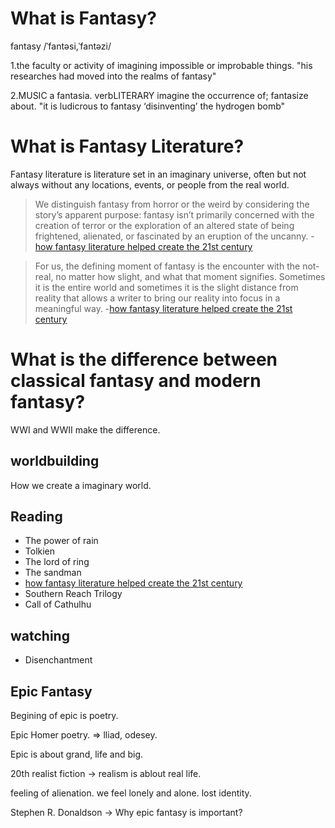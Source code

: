 # What is Fantasy?
fantasy
/ˈfantəsi,ˈfantəzi/

1.the faculty or activity of imagining impossible or improbable things.
"his researches had moved into the realms of fantasy"

2.MUSIC
a fantasia.
verbLITERARY
imagine the occurrence of; fantasize about.
"it is ludicrous to fantasy ‘disinventing’ the hydrogen bomb"

# What is Fantasy Literature?
Fantasy literature is literature set in an imaginary universe, often but not always without any locations, events, or people from the real world.

> We distinguish fantasy from horror or the weird by considering the story’s apparent purpose: fantasy isn’t primarily concerned with the creation of terror or the exploration of an altered state of being frightened, alienated, or fascinated by an eruption of the uncanny. -[how fantasy literature helped create the 21st century](https://electricliterature.com/jeff-ann-vandermeer-modern-fantasy/)

> For us, the defining moment of fantasy is the encounter with the not-real, no matter how slight, and what that moment signifies. Sometimes it is the entire world and sometimes it is the slight distance from reality that allows a writer to bring our reality into focus in a meaningful way. -[how fantasy literature helped create the 21st century](https://electricliterature.com/jeff-ann-vandermeer-modern-fantasy/)

# What is the difference between classical fantasy and modern fantasy?
WWI and WWII make the difference.

## worldbuilding
How we create a imaginary world.

## Reading
* The power of rain
* Tolkien
* The lord of ring
* The sandman
* [how fantasy literature helped create the 21st century](https://electricliterature.com/jeff-ann-vandermeer-modern-fantasy/)
* Southern Reach Trilogy
* Call of Cathulhu

## watching
* Disenchantment

## Epic Fantasy
Begining of epic is poetry.

Epic Homer poetry. $\Rightarrow$ lliad, odesey.

Epic is about grand, life and big.

20th realist fiction -> realism is ablout real life. 

feeling of alienation. we feel lonely and alone. lost identity. 

Stephen R. Donaldson -> Why epic fantasy is important?
